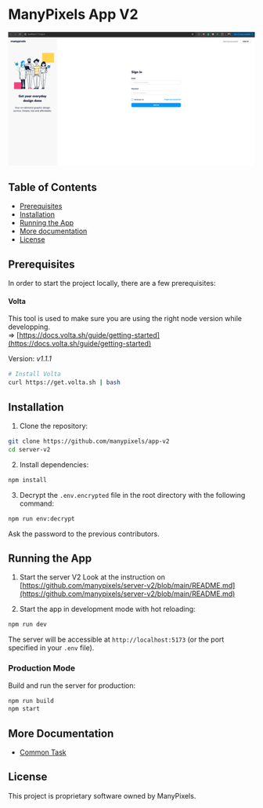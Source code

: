 # ManyPixels App V2

![1](./documentation/imgs/1.png)

## Table of Contents

- [Prerequisites](#prerequisites)
- [Installation](#installation)
- [Running the App](#running-the-app)
- [More documentation](#more-documentation)
- [License](#license)

## Prerequisites

In order to start the project locally, there are a few prerequisites:

#### Volta

This tool is used to make sure you are using the right node version while developping.  
=> [https://docs.volta.sh/guide/getting-started](https://docs.volta.sh/guide/getting-started)  

Version: *v1.1.1*
  
```bash
# Install Volta
curl https://get.volta.sh | bash
```

## Installation

1. Clone the repository:

```bash
git clone https://github.com/manypixels/app-v2
cd server-v2
```

2. Install dependencies:

```bash
npm install
```

3. Decrypt the `.env.encrypted` file in the root directory with the following command:

```bash
npm run env:decrypt
```

Ask the password to the previous contributors.

## Running the App

1. Start the server V2
Look at the instruction on [https://github.com/manypixels/server-v2/blob/main/README.md](https://github.com/manypixels/server-v2/blob/main/README.md)

2. Start the app in development mode with hot reloading:

```bash
npm run dev
```

The server will be accessible at `http://localhost:5173` (or the port specified in your `.env` file).

### Production Mode

Build and run the server for production:

```bash
npm run build
npm start
```

## More Documentation

- [Common Task](./documentation/help.md)

## License

This project is proprietary software owned by ManyPixels.